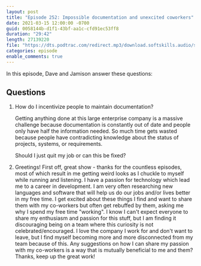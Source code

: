 ```yaml
---
layout: post
title: "Episode 252: Impossible documentation and unexcited coworkers"
date: 2021-03-15 12:00:00 -0700
guid: 0058144b-d1f1-43bf-aa1c-cfd91ec53ff8
duration: "29:42"
length: 27139220
file: "https://dts.podtrac.com/redirect.mp3/download.softskills.audio/sse-252.mp3"
categories: episode
enable_comments: true
---
```


In this episode, Dave and Jamison answer these questions:

## Questions

1. How do I incentivize people to maintain documentation?
   
   Getting anything done at this large enterprise company is a massive challenge because documentation is constantly out of date and people only have half the information needed. So much time gets wasted because people have contradicting knowledge about the status of projects, systems, or requirements.
   
   Should I just quit my job or can this be fixed?


2. Greetings! First off, great show - thanks for the countless episodes, most of which result in me getting weird looks as I chuckle to myself while running and listening. I have a passion for technology which lead me to a career in development. I am very often researching new languages and software that will help us do our jobs and/or lives better in my free time. I get excited about these things I find and want to share them with my co-workers but often get rebuffed by them, asking me why I spend my free time "working". I know I can't expect everyone to share my enthusiasm and passion for this stuff, but I am finding it discouraging being on a team where this curiosity is not celebrated/encouraged. I love the company I work for and don't want to leave, but I find myself becoming more and more disconnected from my team because of this. Any suggestions on how I can share my passion with my co-workers is a way that is mutually beneficial to me and them? Thanks, keep up the great work!
